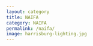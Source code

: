 ```yaml
---
layout: category
title: NAIFA
category: NAIFA
permalink: /naifa/
image: harrisburg-lighting.jpg
---
```

